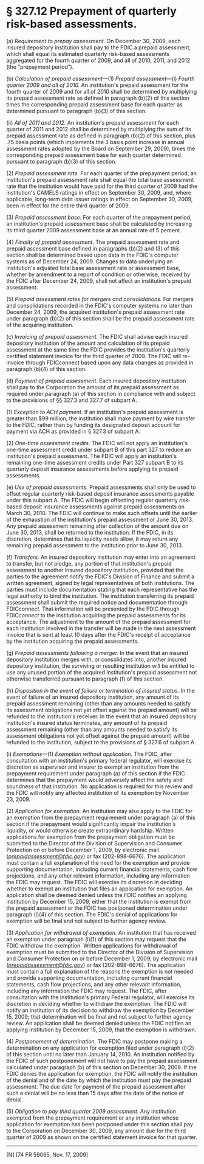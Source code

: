 # § 327.12   Prepayment of quarterly risk-based assessments.

(a) *Requirement to prepay assessment.* On December 30, 2009, each insured depository institution shall pay to the FDIC a prepaid assessment, which shall equal its estimated quarterly risk-based assessments aggregated for the fourth quarter of 2009, and all of 2010, 2011, and 2012 (the “prepayment period”).


(b) *Calculation of prepaid assessment*—(1) *Prepaid assessment*—(i) *Fourth quarter 2009 and all of 2010.* An institution's prepaid assessment for the fourth quarter of 2009 and for all of 2010 shall be determined by multiplying its prepaid assessment rate as defined in paragraph (b)(2) of this section times the corresponding prepaid assessment base for each quarter as determined pursuant to paragraph (b)(3) of this section.


(ii) *All of 2011 and 2012.* An institution's prepaid assessment for each quarter of 2011 and 2012 shall be determined by multiplying the sum of its prepaid assessment rate as defined in paragraph (b)(2) of this section, plus .75 basis points (which implements the 3 basis point increase in annual assessment rates adopted by the Board on September 29, 2009), times the corresponding prepaid assessment base for each quarter determined pursuant to paragraph (b)(3) of this section.


(2) *Prepaid assessment rate.* For each quarter of the prepayment period, an institution's prepaid assessment rate shall equal the total base assessment rate that the institution would have paid for the third quarter of 2009 had the institution's CAMELS ratings in effect on September 30, 2009, and, where applicable, long-term debt issuer ratings in effect on September 30, 2009, been in effect for the entire third quarter of 2009.


(3) *Prepaid assessment base.* For each quarter of the prepayment period, an institution's prepaid assessment base shall be calculated by increasing its third quarter 2009 assessment base at an annual rate of 5 percent.


(4) *Finality of prepaid assessment.* The prepaid assessment rate and prepaid assessment base defined in paragraphs (b)(2) and (3) of this section shall be determined based upon data in the FDIC's computer systems as of December 24, 2009. Changes to data underlying an institution's adjusted total base assessment rate or assessment base, whether by amendment to a report of condition or otherwise, received by the FDIC after December 24, 2009, shall not affect an institution's prepaid assessment.


(5) *Prepaid assessment rates for mergers and consolidations.* For mergers and consolidations recorded in the FDIC's computer systems no later than December 24, 2009, the acquired institution's prepaid assessment rate under paragraph (b)(2) of this section shall be the prepaid assessment rate of the acquiring institution.


(c) *Invoicing of prepaid assessment.* The FDIC shall advise each insured depository institution of the amount and calculation of its prepaid assessment at the same time the FDIC provides the institution's quarterly certified statement invoice for the third quarter of 2009. The FDIC will re-invoice through FDICconnect based upon any data changes as provided in paragraph (b)(4) of this section.


(d) *Payment of prepaid assessment.* Each insured depository institution shall pay to the Corporation the amount of its prepaid assessment as required under paragraph (a) of this section in compliance with and subject to the provisions of §§ 327.3 and 327.7 of subpart A.


(1) *Exception to ACH payment.* If an institution's prepaid assessment is greater than $99 million, the institution shall make payment by wire transfer to the FDIC, rather than by funding its designated deposit account for payment via ACH as provided in § 327.3 of subpart A.


(2) *One-time assessment credits.* The FDIC will not apply an institution's one-time assessment credit under subpart B of this part 327 to reduce an institution's prepaid assessment. The FDIC will apply an institution's remaining one-time assessment credits under Part 327 subpart B to its quarterly deposit insurance assessments before applying its prepaid assessments.


(e) *Use of prepaid assessments.* Prepaid assessments shall only be used to offset regular quarterly risk-based deposit insurance assessments payable under this subpart A. The FDIC will begin offsetting regular quarterly risk-based deposit insurance assessments against prepaid assessments on March 30, 2010. The FDIC will continue to make such offsets until the earlier of the exhaustion of the institution's prepaid assessment or June 30, 2013. Any prepaid assessment remaining after collection of the amount due on June 30, 2013, shall be returned to the institution. If the FDIC, in its discretion, determines that its liquidity needs allow, it may return any remaining prepaid assessment to the institution prior to June 30, 2013.


(f) *Transfers.* An insured depository institution may enter into an agreement to transfer, but not pledge, any portion of that institution's prepaid assessment to another insured depository institution, provided that the parties to the agreement notify the FDIC's Division of Finance and submit a written agreement, signed by legal representatives of both institutions. The parties must include documentation stating that each representative has the legal authority to bind the institution. The institution transferring its prepaid assessment shall submit the required notice and documentation through FDIC*connect.* That information will be presented by the FDIC through FDIC*connect* to the institution acquiring the prepaid assessments for its acceptance. The adjustment to the amount of the prepaid assessment for each institution involved in the transfer will be made in the next assessment invoice that is sent at least 10 days after the FDIC's receipt of acceptance by the institution acquiring the prepaid assessments.


(g) *Prepaid assessments following a merger.* In the event that an insured depository institution merges with, or consolidates into, another insured depository institution, the surviving or resulting institution will be entitled to use any unused portion of the acquired institution's prepaid assessment not otherwise transferred pursuant to paragraph (f) of this section.


(h) *Disposition in the event of failure or termination of insured status.* In the event of failure of an insured depository institution, any amount of its prepaid assessment remaining (other than any amounts needed to satisfy its assessment obligations not yet offset against the prepaid amount) will be refunded to the institution's receiver. In the event that an insured depository institution's insured status terminates, any amount of its prepaid assessment remaining (other than any amounts needed to satisfy its assessment obligations not yet offset against the prepaid amount) will be refunded to the institution, subject to the provisions of § 327.6 of subpart A.


(i) *Exemptions*—(1) *Exemption without application.* The FDIC, after consultation with an institution's primary federal regulator, will exercise its discretion as supervisor and insurer to exempt an institution from the prepayment requirement under paragraph (a) of this section if the FDIC determines that the prepayment would adversely affect the safety and soundness of that institution. No application is required for this review and the FDIC will notify any affected institution of its exemption by November 23, 2009.


(2) *Application for exemption.* An institution may also apply to the FDIC for an exemption from the prepayment requirement under paragraph (a) of this section if the prepayment would significantly impair the institution's liquidity, or would otherwise create extraordinary hardship. Written applications for exemption from the prepayment obligation must be submitted to the Director of the Division of Supervision and Consumer Protection on or before December 1, 2009, by electronic mail (*prepaidassessment@fdic.gov*) or fax (202-898-6676). The application must contain a full explanation of the need for the exemption and provide supporting documentation, including current financial statements, cash flow projections, and any other relevant information, including any information the FDIC may request. The FDIC will exercise its discretion in deciding whether to exempt an institution that files an application for exemption. An application shall be deemed denied unless the FDIC notifies an applying institution by December 15, 2009, either that the institution is exempt from the prepaid assessment or the FDIC has postponed determination under paragraph (i)(4) of this section. The FDIC's denial of applications for exemption will be final and not subject to further agency review.


(3) *Application for withdrawal of exemption.* An institution that has received an exemption under paragraph (i)(1) of this section may request that the FDIC withdraw the exemption. Written applications for withdrawal of exemption must be submitted to the Director of the Division of Supervision and Consumer Protection on or before December 1, 2009, by electronic mail (*prepaidassessment@fdic.gov*) or fax (202-898-6676). The application must contain a full explanation of the reasons the exemption is not needed and provide supporting documentation, including current financial statements, cash flow projections, and any other relevant information, including any information the FDIC may request. The FDIC, after consultation with the institution's primary Federal regulator, will exercise its discretion in deciding whether to withdraw the exemption. The FDIC will notify an institution of its decision to withdraw the exemption by December 15, 2009; that determination will be final and not subject to further agency review. An application shall be deemed denied unless the FDIC notifies an applying institution by December 15, 2009, that the exemption is withdrawn.


(4) *Postponement of determination.* The FDIC may postpone making a determination on any application for exemption filed under paragraph (i)(2) of this section until no later than January 14, 2010. An institution notified by the FDIC of such postponement will not have to pay the prepaid assessment calculated under paragraph (b) of this section on December 30, 2009. If the FDIC denies the application for exemption, the FDIC will notify the institution of the denial and of the date by which the institution must pay the prepaid assessment. The due date for payment of the prepaid assessment after such a denial will be no less than 15 days after the date of the notice of denial.


(5) *Obligation to pay third quarter 2009 assessment.* Any institution exempted from the prepayment requirement or any institution whose application for exemption has been postponed under this section shall pay to the Corporation on December 30, 2009, any amount due for the third quarter of 2009 as shown on the certified statement invoice for that quarter.



---

[N] [74 FR 59065, Nov. 17, 2009]






